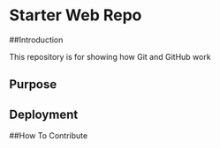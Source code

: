 # Starter Web Repo

##Introduction

This repository is for showing how Git and GitHub work

## Purpose

## Deployment

##How To Contribute
